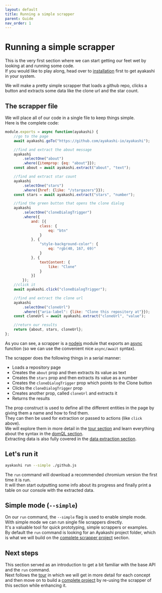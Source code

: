 ```yaml
---
layout: default
title: Running a simple scrapper
parent: Guide
nav_order: 1
---
```


# Running a simple scrapper

This is the very first section where we can start getting our feet wet by looking
at and running some code.  
If you would like to play along, head over to [installation](/docs/installation)
first to get ayakashi in your system.  

We will make a pretty simple scrapper that loads a github repo,
clicks a button and extracts some data like the clone url and the star count.  

## The scrapper file

We will place all of our code in a single file to keep things simple.  
Here is the complete code:

```js
module.exports = async function(ayakashi) {
    //go to the page
    await ayakashi.goTo("https://github.com/ayakashi-io/ayakashi");

    //find and extract the about message
    ayakashi
        .selectOne("about")
        .where({itemprop: {eq: "about"}});
    const about = await ayakashi.extract("about", "text");

    //find and extract star count
    ayakashi
        .selectOne("stars")
        .where({href: {like: "/stargazers"}});
    const stars = await ayakashi.extract("stars", "number");

    //find the green button that opens the clone dialog
    ayakashi
        .selectOne("cloneDialogTrigger")
        .where({
            and: [{
                class: {
                    eq: "btn"
                }
            }, {
                "style-background-color": {
                    eq: "rgb(40, 167, 69)"
                }
            }, {
                textContent: {
                    like: "Clone"
                }
            }]
        });
    //click it
    await ayakashi.click("cloneDialogTrigger");

    //find and extract the clone url
    ayakashi
        .selectOne("cloneUrl")
        .where({"aria-label": {like: "Clone this repository at"}});
    const cloneUrl = await ayakashi.extract("cloneUrl", "value");

    //return our results
    return {about, stars, cloneUrl};
};
```

As you can see, a scrapper is a [nodejs](https://nodejs.org) module that exports an
[async](https://developer.mozilla.org/en-US/docs/Web/JavaScript/Reference/Statements/async_function) function
(so we can use the convenient nice `async/await` syntax).  

The scrapper does the following things in a serial manner:

* Loads a repository page
* Creates the `about` prop and then extracts its value as text
* Creates the `stars` prop and then extracts its value as a number
* Creates the `cloneDialogTrigger` prop which points to the Clone button
* Clicks the `cloneDialogTrigger` prop
* Creates another prop, called `cloneUrl` and extracts it
* Returns the results

The prop construct is used to
define all the different entities in the page by giving them a name and how to find them.  
They can then be used for extraction or passed to actions (like `click` above).  
We will explore them in more detail in the [tour section](/docs/guide/tour.html#props) and learn
everything about the syntax in the [domQL section](/docs/guide/querying-with-domql.html).  
Extracting data is also fully covered in the [data extraction section](/docs/guide/data-extraction.html).

## Let's run it

```bash
ayakashi run --simple ./github.js
```

The `run` command will download a recommended chromium version the first time it is run.  
It will then start outputting some info about its progress and finally print a table on our console
with the extracted data.

## Simple mode (`--simple`)

On our `run` command, the `--simple` flag is used to enable simple mode.  
With simple mode we can run single file scrappers directly.  
It's a valuable tool for quick prototyping, simple scrappers or examples.  
By default the `run` command is looking for an Ayakashi project folder, which is what we will
build on the [complete scrapper project](/docs/guide/building-a-complete-scraping-project.html) section.

## Next steps

This section served as an introduction to get a bit familiar with the base API
and the `run` command.  
Next follows the [tour](/docs/guide/tour.html) in which we will get in more detail for each concept
and then move on to build a [complete project](/docs/guide/building-a-complete-scraping-project.html)
by re-using the scrapper of this section while enhancing it.